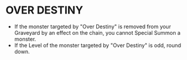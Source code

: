 # OVER DESTINY

*   If the monster targeted by "Over Destiny" is removed from your Graveyard by an effect on the chain, you cannot Special Summon a monster.
*   If the Level of the monster targeted by "Over Destiny" is odd, round down.
